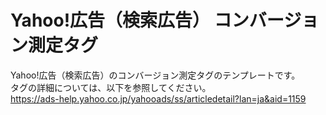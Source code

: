 # Yahoo!広告（検索広告） コンバージョン測定タグ


Yahoo!広告（検索広告）のコンバージョン測定タグのテンプレートです。<br>
タグの詳細については、以下を参照してください。<br>
https://ads-help.yahoo.co.jp/yahooads/ss/articledetail?lan=ja&aid=1159



